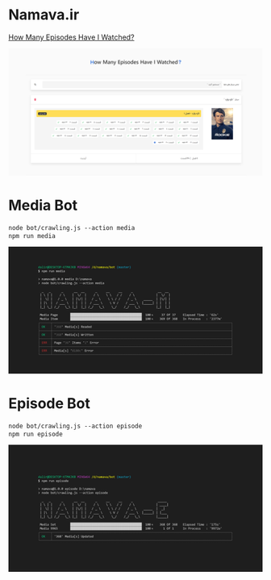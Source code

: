 # Namava.ir

[How Many Episodes Have I Watched?](https://dalirnet.github.io/namava/build/index.html)

![screenshot](https://raw.githubusercontent.com/dalirnet/namava/master/ui-desktop.png)

# Media Bot
```shell
node bot/crawling.js --action media
npm run media
```
![screenshot](https://raw.githubusercontent.com/dalirnet/namava/master/media-bot.png)

# Episode Bot
```shell
node bot/crawling.js --action episode
npm run episode
```
![screenshot](https://raw.githubusercontent.com/dalirnet/namava/master/episode-bot.png)
